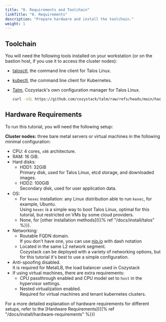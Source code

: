 ```yaml
---
title: "0. Requirements and Toolchain"
linkTitle: "0. Requirements"
description: "Prepare hardware and install the toolchain."
weight: 1
---
```


## Toolchain

You will need the following tools installed on your workstation (or on the bastion host, if you use it to access the cluster nodes):

-   [talosctl](https://www.talos.dev/v1.10/talos-guides/install/talosctl/), the command line client for Talos Linux.
-   [kubectl](https://kubernetes.io/docs/tasks/tools/#kubectl), the command line client for Kubernetes.
-   [Talm](https://github.com/cozystack/talm?tab=readme-ov-file#installation), Cozystack's own configuration manager for Talos Linux.<br>
    
    ```bash
    curl -sSL https://github.com/cozystack/talm/raw/refs/heads/main/hack/install.sh | sh -s
    ```

## Hardware Requirements

To run this tutorial, you will need the following setup:

**Cluster nodes:** three bare metal servers or virtual machines in the following minimal configuration:

-   CPU: 4 cores, `x86` architecture.
-   RAM: 16 GiB.
-   Hard disks:
    -   HDD1: 32GiB<br>Primary disk, used for Talos Linux, etcd storage, and downloaded images.
    -   HDD2: 100GiB<br>Secondary disk, used for user application data.
-   OS:
    -   For `kexec` installation: any Linux distribution able to run `kexec`, for example, Ubuntu.<br>
        Using `kexec` is a simple way to boot Talos Linux, optimal for this tutorial, but restricted on VMs by some cloud providers.
    -   None, for [other installation methods]({{% ref "/docs/install/talos" %}}). 
-   Networking:
    -   Routable FQDN domain.<br>If you don't have one, you can use [nip.io](https://nip.io/) with dash notation
    -   Located in the same L2 network segment.<br>
        Cozystack can be deployed with a variety of networking options, but for this tutorial it's best to use a simple configuration.
-   Anti-spoofing disabled.<br>
    It is required for MetalLB, the load balancer used in Cozystack
-   If using virtual machines, there are extra requirements:
    -   CPU passthrough enabled and CPU model set to `host` in the hypervisor settings.
    -   Nested virtualization enabled.<br>
        Required for virtual machines and tenant kubernetes clusters.

For a more detailed explanation of hardware requirements for different setups, refer to the [Hardware Requirements]({{% ref "/docs/install/hardware-requirements" %}})
    
